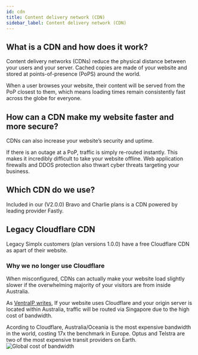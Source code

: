 ```yaml
---
id: cdn
title: Content delivery network (CDN)
sidebar_label: Content delivery network (CDN)
---
```


## What is a CDN and how does it work?
Content delivery networks (CDNs) reduce the physical distance between your users and your server. Cached copies are made of your website and stored at points-of-presence (PoPS) around the world.

When a user browses your website, their content will be served from the PoP closest to them, which means loading times remain consistently fast across the globe for everyone.

## How can a CDN make my website faster and more secure?
CDNs can also increase your website’s security and uptime.

If there is an outage at a PoP, traffic is simply re-routed instantly. This makes it incredibly difficult to take your website offline. Web application firewalls and DDOS protection also thwart cyber threats targeting your business.

## Which CDN do we use?
Included in our (V2.0.0) Bravo and Charlie plans is a CDN powered by leading provider Fastly.

## Legacy Cloudflare CDN
Legacy Simplx customers (plan versions 1.0.0) have a free Cloudflare CDN as apart of their website.

### Why we no longer use Cloudflare
When misconfigured, CDNs can actually make your website load slightly slower if the overwhelming majority of your visitors are from inside Australia.

As [VentraIP writes](https://ventraip.com.au/faq/article/should-i-use-cloudflare-with-my-ventraip-australia/), If your website uses Cloudflare and your origin server is located within Australia, traffic will be routed via Singapore due to the high cost of bandwidth.

Acording to Cloudflare, Australia/Oceania is the most expensive bandwidth in the world, costing 17x the benchmark in Europe. Optus and Telstra are two of the most expensive transit providers on Earth.
![Global cost of bandwidth](https://blog.cloudflare.com/content/images/2016/08/CloudFlare_Relative_Cost_of_Bandwidth.png)